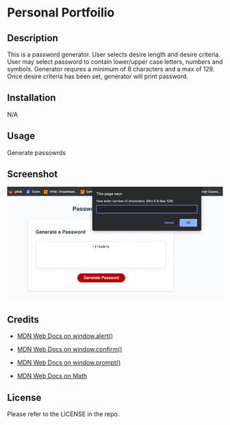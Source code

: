 # Personal Portfoilio

## Description

This is a password generator. User selects desire length and desire criteria. User may select password to contain lower/upper case letters, numbers and symbols. Generator requres a minimum of 8 characters and a max of 128. Once desire criteria has been set, generator will print password. 

## Installation

N/A

## Usage
Generate passowrds 

## Screenshot 

![image](Asstes/screenshot.png)

## Credits

* [MDN Web Docs on window.alert()](https://developer.mozilla.org/en-US/docs/Web/API/Window/alert)

* [MDN Web Docs on window.confirm()](https://developer.mozilla.org/en-US/docs/Web/API/Window/confirm)

* [MDN Web Docs on window.prompt()](https://developer.mozilla.org/en-US/docs/Web/API/Window/prompt)

* [MDN Web Docs on Math](https://developer.mozilla.org/en-US/docs/Web/JavaScript/Reference/Global_Objects/Math)


## License

Please refer to the LICENSE in the repo.
